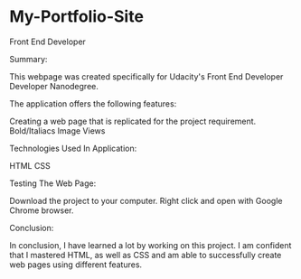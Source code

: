 # My-Portfolio-Site
Front End Developer

Summary:

This webpage was created specifically for Udacity's Front End Developer Developer Nanodegree.

The application offers the following features:

Creating a web page that is replicated for the project requirement. Bold/Italiacs Image Views

Technologies Used In Application:

HTML CSS

Testing The Web Page:

Download the project to your computer. Right click and open with Google Chrome browser.

Conclusion:

In conclusion, I have learned a lot by working on this project. I am confident that I mastered HTML, as well as CSS and am able to successfully create web pages using different features.
